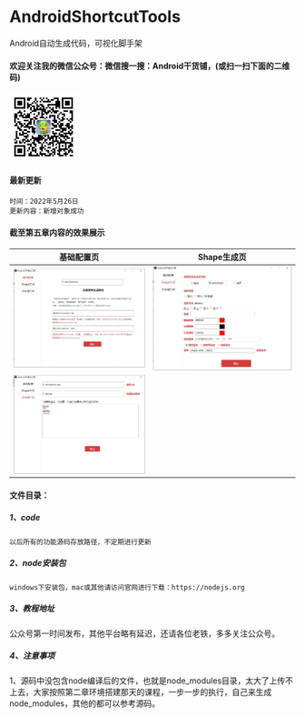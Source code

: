 # AndroidShortcutTools
Android自动生成代码，可视化脚手架
#### 欢迎关注我的微信公众号：微信搜一搜：Android干货铺，(或扫一扫下面的二维码)<br/>
<img src="image/abner.jpg" width="120" height="120" alt="微信公众号"/><br/>

#### 最新更新
```
时间：2022年5月26日
更新内容：新增对象成功
```
#### 截至第五章内容的效果展示
|  基础配置页  |  Shape生成页  |
|  ----  |  ----  |
|  <img src="image/tool_0.jpg" width="400"  alt="基础配置页"/>  |  <img src="image/tool_1.jpg" width="400"  alt="Shape生成页"/>  |
|  <img src="image/tool_2.jpg" width="400"  alt="多渠道打包"/>  |    |


#### 文件目录：
##### 1、code
```
以后所有的功能源码存放路径，不定期进行更新

```

##### 2、node安装包
```
windows下安装包，mac或其他请访问官网进行下载：https://nodejs.org

```

##### 3、教程地址

公众号第一时间发布，其他平台略有延迟，还请各位老铁，多多关注公众号。

##### 4、注意事项

1、源码中没包含node编译后的文件，也就是node_modules目录，太大了上传不上去，大家按照第二章环境搭建那天的课程，一步一步的执行，自己来生成node_modules，其他的都可以参考源码。




